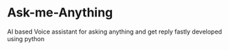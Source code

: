 # Ask-me-Anything
AI based Voice assistant for asking anything and get reply fastly developed using python
